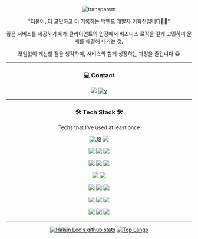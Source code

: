 <div align="center">

![transparent](https://capsule-render.vercel.app/api?type=transparent&fontColor=008B8B&text=hakjin%20Lee&height=150&fontSize=60)
  <p> "더불어, 더 고민하고 더 기록하는 백엔드 개발자 이학진입니다🙌🏻"</p>
  <p> 좋은 서비스를 제공하기 위해 클라이언트의 입장에서 비즈니스 로직을 깊게 고민하며 문제를 해결해 나가는 것,<p>
    <p>끊임없이 개선할 점을 생각하며, 서비스와 함께 성장하는 과정을 즐깁니다 😀</p>

  
</div>

---

<div align="center">
  
  ### 💻 Contact

<a href="mailto:haksae90@gmail.com" target="_blank"><img src="https://img.shields.io/badge/haksae90@gmail.com-EA4335?style=flat-square&logo=Gmail&logoColor=white"/></a>
[![v](https://img.shields.io/badge/StoryBlok-09B3AF?style=flat-square&logo=StoryBlok&logoColor=white)](https://haksae.tistory.com/)

</div>


---
<div align="center"> 
  
  ### 🛠 Tech Stack 🛠 
  
Techs that I've used at least once
  
![JS](https://img.shields.io/badge/JavaScript-F7DF1E?style=flat-square&logo=JavaScript&logoColor=black)
![](https://img.shields.io/badge/Python-3776AB?style=flat-square&logo=Python&logoColor=white) 

![](https://img.shields.io/badge/Node.js-339933?style=flat-square&logo=Node.js&logoColor=white)
![](https://img.shields.io/badge/Express-000000?style=flat-square&logo=Express&logoColor=white) 
![](https://img.shields.io/badge/Flask-000000?style=flat-square&logo=Flask&logoColor=white)
  
![](https://img.shields.io/badge/MongoDB-47A248?style=flat-square&logo=MongoDB&logoColor=white)
![](https://img.shields.io/badge/MySQL-4479A1?style=flat-square&logo=MySQL&logoColor=white)
![](https://img.shields.io/badge/Sequelize-52B0E7?style=flat-square&logo=Sequelize&logoColor=white)

![](https://img.shields.io/badge/Html-E34F26?style=flat-square&logo=HTML5&logoColor=white)
![](https://img.shields.io/badge/CSS-1572B6?style=flat-square&logo=CSS3&logoColor=white) 

![](https://img.shields.io/badge/Socket.io-010101?style=flat-square&logo=Socket.io&logoColor=white) 
![](https://img.shields.io/badge/JSONWebTokens-000000?style=flat-square&logo=JSONWebTokens&logoColor=white) 
![](https://img.shields.io/badge/Selenium-43B02A?style=flat-square&logo=Selenium&logoColor=white) 

![](https://img.shields.io/badge/Amazon%20AWS-232F3E?style=flat-square&logo=Amazon%20AWS&logoColor=white)
![](https://img.shields.io/badge/Sentry-362D59?style=flat-square&logo=Sentry&logoColor=white) 
![](https://img.shields.io/badge/PM2-2B037A?style=flat-square&logo=PM2&logoColor=white) 

![](https://img.shields.io/badge/Git-F05032?style=flat-square&logo=Git&logoColor=white) 
![](https://img.shields.io/badge/GitHub-181717?style=flat-square&logo=GitHub&logoColor=white) 
![](https://img.shields.io/badge/GitHub%20Actions-2088FF?style=flat-square&logo=GitHub%20Actions&logoColor=white) 
  
</div>

---

<div align="center">

  [![Hakjin Lee's github stats](https://github-readme-stats.vercel.app/api?username=haksae90&theme=tokyonight&show_icons=true)](https://github.com/anuraghazra/github-readme-stats) [![Top Langs](https://github-readme-stats.vercel.app/api/top-langs/?username=haksae90&layout=compact)](https://github.com/anuraghazra/github-readme-stats)


  </div>


